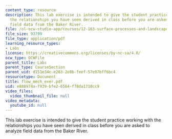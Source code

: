 ```yaml
---
content_type: resource
description: This lab exercise is intended to give the student practice working with
  the relationships you have seen derived in class before you are asked to analyze
  field data from the Baker River.
file: /ol-ocw-studio-app/courses/12-163-surface-processes-and-landscape-evolution-fall-2004/e888974af939bfe26564f78da1710cc9_flow_mech_exer.pdf
file_size: 93799
file_type: application/pdf
learning_resource_types:
- Labs
license: https://creativecommons.org/licenses/by-nc-sa/4.0/
ocw_type: OCWFile
parent_title: Labs
parent_type: CourseSection
parent_uid: d151e34c-e283-2e8b-feef-57e07bff6bc4
resourcetype: Document
title: flow_mech_exer.pdf
uid: e888974a-f939-bfe2-6564-f78da1710cc9
video_files:
  video_thumbnail_file: null
video_metadata:
  youtube_id: null
---
```

This lab exercise is intended to give the student practice working with the relationships you have seen derived in class before you are asked to analyze field data from the Baker River.